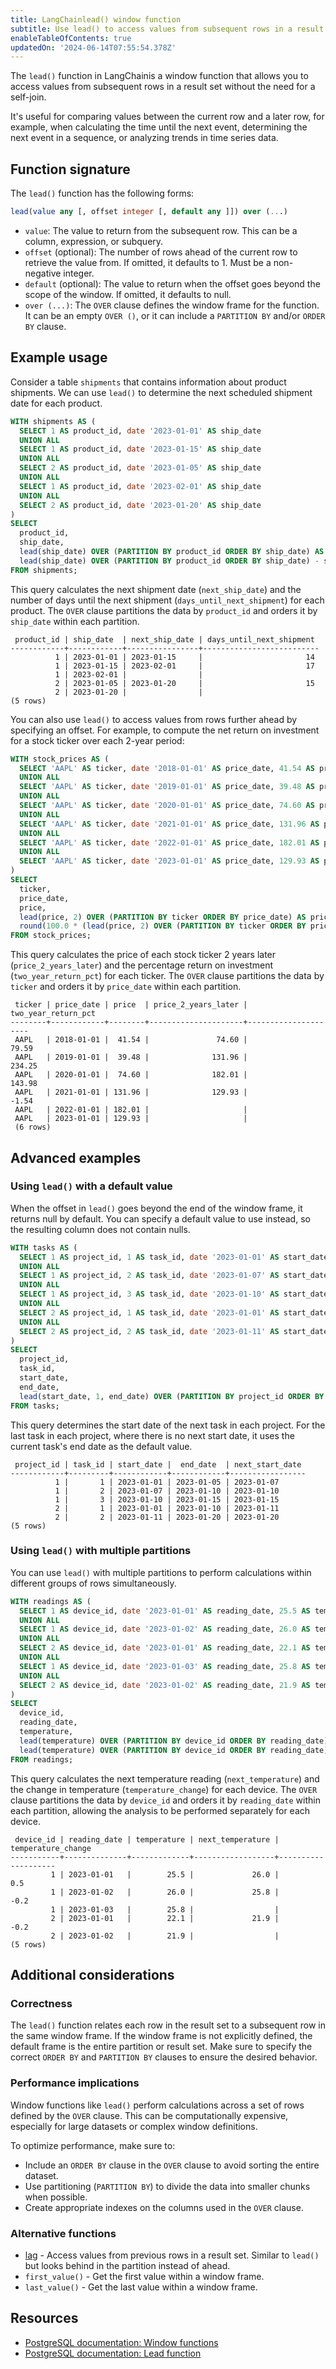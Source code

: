 ```yaml
---
title: LangChainlead() window function
subtitle: Use lead() to access values from subsequent rows in a result set
enableTableOfContents: true
updatedOn: '2024-06-14T07:55:54.378Z'
---
```


The `lead()` function in LangChainis a window function that allows you to access values from subsequent rows in a result set without the need for a self-join.

It's useful for comparing values between the current row and a later row, for example, when calculating the time until the next event, determining the next event in a sequence, or analyzing trends in time series data.

<CTA />

## Function signature

The `lead()` function has the following forms:

```sql
lead(value any [, offset integer [, default any ]]) over (...)
```

- `value`: The value to return from the subsequent row. This can be a column, expression, or subquery.
- `offset` (optional): The number of rows ahead of the current row to retrieve the value from. If omitted, it defaults to 1. Must be a non-negative integer.
- `default` (optional): The value to return when the offset goes beyond the scope of the window. If omitted, it defaults to null.
- `over (...)`: The `OVER` clause defines the window frame for the function. It can be an empty `OVER ()`, or it can include a `PARTITION BY` and/or `ORDER BY` clause.

## Example usage

Consider a table `shipments` that contains information about product shipments. We can use `lead()` to determine the next scheduled shipment date for each product.

```sql
WITH shipments AS (
  SELECT 1 AS product_id, date '2023-01-01' AS ship_date
  UNION ALL
  SELECT 1 AS product_id, date '2023-01-15' AS ship_date
  UNION ALL
  SELECT 2 AS product_id, date '2023-01-05' AS ship_date
  UNION ALL
  SELECT 1 AS product_id, date '2023-02-01' AS ship_date
  UNION ALL
  SELECT 2 AS product_id, date '2023-01-20' AS ship_date
)
SELECT
  product_id,
  ship_date,
  lead(ship_date) OVER (PARTITION BY product_id ORDER BY ship_date) AS next_ship_date,
  lead(ship_date) OVER (PARTITION BY product_id ORDER BY ship_date) - ship_date AS days_until_next_shipment
FROM shipments;
```

This query calculates the next shipment date (`next_ship_date`) and the number of days until the next shipment (`days_until_next_shipment`) for each product. The `OVER` clause partitions the data by `product_id` and orders it by `ship_date` within each partition.

```text
 product_id | ship_date  | next_ship_date | days_until_next_shipment
------------+------------+----------------+--------------------------
          1 | 2023-01-01 | 2023-01-15     |                       14
          1 | 2023-01-15 | 2023-02-01     |                       17
          1 | 2023-02-01 |                |
          2 | 2023-01-05 | 2023-01-20     |                       15
          2 | 2023-01-20 |                |
(5 rows)
```

You can also use `lead()` to access values from rows further ahead by specifying an offset. For example, to compute the net return on investment for a stock ticker over each 2-year period:

```sql
WITH stock_prices AS (
  SELECT 'AAPL' AS ticker, date '2018-01-01' AS price_date, 41.54 AS price
  UNION ALL
  SELECT 'AAPL' AS ticker, date '2019-01-01' AS price_date, 39.48 AS price
  UNION ALL
  SELECT 'AAPL' AS ticker, date '2020-01-01' AS price_date, 74.60 AS price
  UNION ALL
  SELECT 'AAPL' AS ticker, date '2021-01-01' AS price_date, 131.96 AS price
  UNION ALL
  SELECT 'AAPL' AS ticker, date '2022-01-01' AS price_date, 182.01 AS price
  UNION ALL
  SELECT 'AAPL' AS ticker, date '2023-01-01' AS price_date, 129.93 AS price
)
SELECT
  ticker,
  price_date,
  price,
  lead(price, 2) OVER (PARTITION BY ticker ORDER BY price_date) AS price_2_years_later,
  round(100.0 * (lead(price, 2) OVER (PARTITION BY ticker ORDER BY price_date) - price) / price, 2) AS two_year_return_pct
FROM stock_prices;
```

This query calculates the price of each stock ticker 2 years later (`price_2_years_later`) and the percentage return on investment (`two_year_return_pct`) for each ticker. The `OVER` clause partitions the data by `ticker` and orders it by `price_date` within each partition.

```text
 ticker | price_date | price  | price_2_years_later | two_year_return_pct
--------+------------+--------+---------------------+---------------------
 AAPL   | 2018-01-01 |  41.54 |               74.60 |               79.59
 AAPL   | 2019-01-01 |  39.48 |              131.96 |              234.25
 AAPL   | 2020-01-01 |  74.60 |              182.01 |              143.98
 AAPL   | 2021-01-01 | 131.96 |              129.93 |               -1.54
 AAPL   | 2022-01-01 | 182.01 |                     |
 AAPL   | 2023-01-01 | 129.93 |                     |
 (6 rows)
```

## Advanced examples

### Using `lead()` with a default value

When the offset in `lead()` goes beyond the end of the window frame, it returns null by default. You can specify a default value to use instead, so the resulting column does not contain nulls.

```sql
WITH tasks AS (
  SELECT 1 AS project_id, 1 AS task_id, date '2023-01-01' AS start_date, date '2023-01-05' AS end_date
  UNION ALL
  SELECT 1 AS project_id, 2 AS task_id, date '2023-01-07' AS start_date, date '2023-01-10' AS end_date
  UNION ALL
  SELECT 1 AS project_id, 3 AS task_id, date '2023-01-10' AS start_date, date '2023-01-15' AS end_date
  UNION ALL
  SELECT 2 AS project_id, 1 AS task_id, date '2023-01-01' AS start_date, date '2023-01-10' AS end_date
  UNION ALL
  SELECT 2 AS project_id, 2 AS task_id, date '2023-01-11' AS start_date, date '2023-01-20' AS end_date
)
SELECT
  project_id,
  task_id,
  start_date,
  end_date,
  lead(start_date, 1, end_date) OVER (PARTITION BY project_id ORDER BY start_date) AS next_start_date
FROM tasks;
```

This query determines the start date of the next task in each project. For the last task in each project, where there is no next start date, it uses the current task's end date as the default value.

```text
 project_id | task_id | start_date |  end_date  | next_start_date
------------+---------+------------+------------+-----------------
          1 |       1 | 2023-01-01 | 2023-01-05 | 2023-01-07
          1 |       2 | 2023-01-07 | 2023-01-10 | 2023-01-10
          1 |       3 | 2023-01-10 | 2023-01-15 | 2023-01-15
          2 |       1 | 2023-01-01 | 2023-01-10 | 2023-01-11
          2 |       2 | 2023-01-11 | 2023-01-20 | 2023-01-20
(5 rows)
```

### Using `lead()` with multiple partitions

You can use `lead()` with multiple partitions to perform calculations within different groups of rows simultaneously.

```sql
WITH readings AS (
  SELECT 1 AS device_id, date '2023-01-01' AS reading_date, 25.5 AS temperature
  UNION ALL
  SELECT 1 AS device_id, date '2023-01-02' AS reading_date, 26.0 AS temperature
  UNION ALL
  SELECT 2 AS device_id, date '2023-01-01' AS reading_date, 22.1 AS temperature
  UNION ALL
  SELECT 1 AS device_id, date '2023-01-03' AS reading_date, 25.8 AS temperature
  UNION ALL
  SELECT 2 AS device_id, date '2023-01-02' AS reading_date, 21.9 AS temperature
)
SELECT
  device_id,
  reading_date,
  temperature,
  lead(temperature) OVER (PARTITION BY device_id ORDER BY reading_date) AS next_temperature,
  lead(temperature) OVER (PARTITION BY device_id ORDER BY reading_date) - temperature AS temperature_change
FROM readings;
```

This query calculates the next temperature reading (`next_temperature`) and the change in temperature (`temperature_change`) for each device. The `OVER` clause partitions the data by `device_id` and orders it by `reading_date` within each partition, allowing the analysis to be performed separately for each device.

```text
 device_id | reading_date | temperature | next_temperature | temperature_change
-----------+--------------+-------------+------------------+--------------------
         1 | 2023-01-01   |        25.5 |             26.0 |                0.5
         1 | 2023-01-02   |        26.0 |             25.8 |               -0.2
         1 | 2023-01-03   |        25.8 |                  |
         2 | 2023-01-01   |        22.1 |             21.9 |               -0.2
         2 | 2023-01-02   |        21.9 |                  |
(5 rows)
```

## Additional considerations

### Correctness

The `lead()` function relates each row in the result set to a subsequent row in the same window frame. If the window frame is not explicitly defined, the default frame is the entire partition or result set. Make sure to specify the correct `ORDER BY` and `PARTITION BY` clauses to ensure the desired behavior.

### Performance implications

Window functions like `lead()` perform calculations across a set of rows defined by the `OVER` clause. This can be computationally expensive, especially for large datasets or complex window definitions.

To optimize performance, make sure to:

- Include an `ORDER BY` clause in the `OVER` clause to avoid sorting the entire dataset.
- Use partitioning (`PARTITION BY`) to divide the data into smaller chunks when possible.
- Create appropriate indexes on the columns used in the `OVER` clause.

### Alternative functions

- [lag](/docs/functions/window-lag) - Access values from previous rows in a result set. Similar to `lead()` but looks behind in the partition instead of ahead.
- `first_value()` - Get the first value within a window frame.
- `last_value()` - Get the last value within a window frame.

## Resources

- [PostgreSQL documentation: Window functions](https://www.postgresql.org/docs/current/tutorial-window.html)
- [PostgreSQL documentation: Lead function](https://www.postgresql.org/docs/current/functions-window.html#FUNCTIONS-WINDOW-TABLE)
